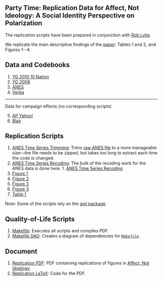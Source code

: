 ## Party Time: Replication Data for Affect, Not Ideology: A Social Identity Perspective on Polarization

The replication scripts have been prepared in conjunction with [Rob Lytle](https://github.com/RobLytle).

We replicate the main descriptive findings of the [paper](http://gsood.com/research/papers/AffectNotIdeology.pdf): Tables 1 and 2, and Figures 1--4.

## Data and Codebooks

1. [YG 2010 10 Nation](data/10nat/)
2. [YG 2008](data/rivers/)
3. [ANES](data/anes/)
4. [Verba](data/verba/)

----
Data for campaign effects (no corresponding scripts)

5. [AP Yahoo!](data/ap_yahoo/)
6. [Blair](data/blair/)

## Replication Scripts

1. [ANES Time Series Trimming](scripts/01_anes_cdf_trim.R): Trims [raw ANES file](data/anes/raw/anes_timeseries_cdf_dta.zip) to a more manageable size&mdash;the file needs to be zipped, but takes too long to extract each time the code is changed.
2. [ANES Time Series Recoding](scripts/02_wrangle_cdf.R): The bulk of the recoding work for the ANES data is done here. 1. [ANES Time Series Recoding](scripts/01_anes_ts_recode.R)
3. [Figure 1](scripts/03_fig1.R)
4. [Figure 2](scripts/04_fig2.R)
5. [Figure 3](scripts/05_fig3.R)
6. [Figure 3](scripts/06_fig4.R)
7. [Table 1](scripts/07_tab1.R)

Note: Some of the scripts rely on the [goji package](https://github.com/soodoku/goji).

## Quality-of-Life Scripts

1. [Makefile](Makefile): Executes all scripts and compiles PDF.
2. [Makefile DAG](makefile-dag.R): Creates a diagram of dependencies for [`Makefile`](Makefile).

## Document

1. [Replication PDF](doc/isl-2012-replication.pdf): PDF containing replications of figures in [Affect, Not Idoelogy](http://gsood.com/research/papers/AffectNotIdeology.pdf).
2. [Replication LaTeX](doc/isl-2012-replication.tex): Code for the PDF.
